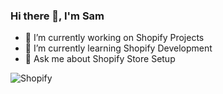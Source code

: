 ### Hi there 👋, I'm Sam


- 🔭 I’m currently working on Shopify Projects
- 🌱 I’m currently learning Shopify Development
- 💬 Ask me about Shopify Store Setup

<img alt="Shopify" src="https://img.shields.io/badge/-Shopify-008060" />

